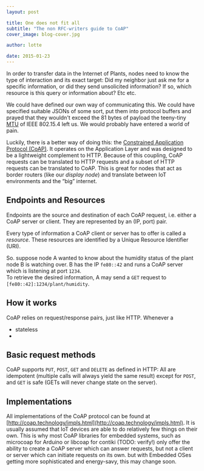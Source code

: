 ```yaml
---
layout: post

title: One does not fit all
subtitle: "The non RFC-writers guide to CoAP"
cover_image: blog-cover.jpg

author: lotte

date: 2015-01-23
---
```


<!-- 
Ich würd gern ne kleine Einführung zu CoAP haben, auf die wir dann bei CoAP-HOWTOs verweisen könenn.. daher diese Datei. 
-->


In order to transfer data in the Internet of Plants, nodes need to know the type of interaction and its exact target: Did my neighbor just ask me for a specific information, or did they send unsolicited information? If so, which resource is this query or information about? Etc etc.

We could have defined our own way of communicating this. We could have specified suitable JSONs of some sort, put them into protocol buffers and prayed that they wouldn't exceed the 81 bytes of payload the teeny-tiny [MTU](http://en.wikipedia.org/wiki/Maximum_transmission_unit) of IEEE 802.15.4 left us. We would probably have entered a world of pain.

Luckily, there is a better way of doing this: the [Constrained Application Protocol (CoAP)](http://coap.technology). It operates on the Application Layer and was designed to be a lightweight complement to HTTP. Because of this coupling, CoAP requests can be translated to HTTP requests and a subset of HTTP requests can be translated to CoAP. This is great for nodes that act as border routers (like our *display node*) and translate between IoT environments and the “big” internet.

## Endpoints and Resources
Endpoints are the source and destination of each CoAP request, i.e. either a CoAP server or client. They are represented by an (IP, port) pair.  

Every type of information a CoAP client or server has to offer is called a *resource*. These resources are identified by a Unique Resource Identifier (URI).  

<!-- I pulled that IP out of my... nose, maybe go for a nicer one? -->
So. suppose node A wanted to know about the humidity status of the plant node B is watching over. B has the IP ``fe80::42`` and runs a CoAP server which is listening at port ``1234``.  
To retrieve the desired information, A may send a ``GET`` request to ``[fe80::42]:1234/plant/humidity``.

## How it works
<!--picture of server & client?-->
CoAP relies on request/response pairs, just like HTTP. 
Whenever a 


- stateless
- 

## Basic request methods

CoAP supports ``PUT``, ``POST``, ``GET`` and ``DELETE`` as defined in HTTP:
All are idempotent (multiple calls will always yield the same result) except for ``POST``, and ``GET`` is safe (GETs will never change state on the server).

## Implementations

All implementations of the CoAP protocol can be found at [http://coap.technology/impls.html](http://coap.technology/impls.html).
It is usually assumed that IoT devices are able to do relatively few things on their own. This is why most CoAP libraries for embedded systems, such as microcoap for Arduino or libcoap for contiki (TODO: verify!) only offer the ability to create a CoAP server which can answer requests, but not a client or server which can initiate requests on its own. but with Embedded OSes getting more sophisticated and energy-savy, this may change soon.